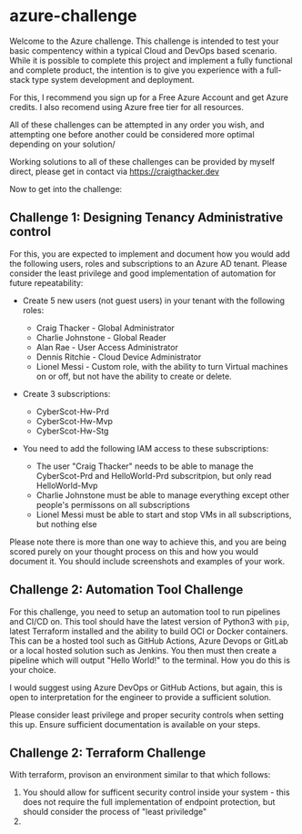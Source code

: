 # azure-challenge

Welcome to the Azure challenge.  This challenge is intended to test your basic compentency within a typical Cloud and DevOps based scenario.  While it is possible to complete this project and implement a fully functional and complete product, the intention is to give you experience with a full-stack type system development and deployment.

For this, I recommend you sign up for a Free Azure Account and get Azure credits.  I also recomend using Azure free tier for all resources.  

All of these challenges can be attempted in any order you wish, and attempting one before another could be considered more optimal depending on your solution/

Working solutions to all of these challenges can be provided by myself direct, please get in contact via https://craigthacker.dev

Now to get into the challenge:

## Challenge 1: Designing Tenancy Administrative control

For this, you are expected to implement and document how you would add the following users, roles and subscriptions to an Azure AD tenant. Please consider the least privilege and good implementation of automation for future repeatability:

- Create 5 new users (not guest users) in your tenant with the following roles:
   - Craig Thacker - Global Administrator
   - Charlie Johnstone - Global Reader
   - Alan Rae - User Access Administrator
   - Dennis Ritchie - Cloud Device Administrator
   - Lionel Messi - Custom role, with the ability to turn Virtual machines on or off, but not have the ability to create or delete.


- Create 3 subscriptions:
  - CyberScot-Hw-Prd
  - CyberScot-Hw-Mvp
  - CyberScot-Hw-Stg


- You need to add the following IAM access to these subscriptions:
  - The user "Craig Thacker" needs to be able to manage the CyberScot-Prd and HelloWorld-Prd subscritpion, but only read HelloWorld-Mvp
  - Charlie Johnstone must be able to manage everything except other people's permissons on all subscriptions
  - Lionel Messi must be able to start and stop VMs in all subscriptions, but nothing else

Please note there is more than one way to achieve this, and you are being scored purely on your thought process on this and how you would document it. You should include screenshots and examples of your work.


## Challenge 2: Automation Tool Challenge

For this challenge, you need to setup an automation tool to run pipelines  and CI/CD on. This tool should have the latest version of Python3 with `pip`, latest Terraform installed and the ability to build OCI or Docker containers.  This can be a hosted tool such as GitHub Actions, Azure Devops or GitLab or a local hosted solution such as Jenkins.  You then must then create a pipeline which will output "Hello World!" to the terminal.  How you do this is your choice.

I would suggest using Azure DevOps or GitHub Actions, but again, this is open to interpretation for the engineer to provide a sufficient solution.

Please consider least privilege and proper security controls when setting this up.  Ensure sufficient documentation is available on your steps.

## Challenge 2: Terraform Challenge

With terraform, provison an environment similar to that which follows:

1. You should allow for sufficent security control inside your system - this does not require the full implementation of endpoint protection, but should consider the process of "least priviledge"
2. 